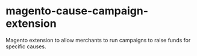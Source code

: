 magento-cause-campaign-extension
================================

Magento extension to allow merchants to run campaigns to raise funds for specific causes.